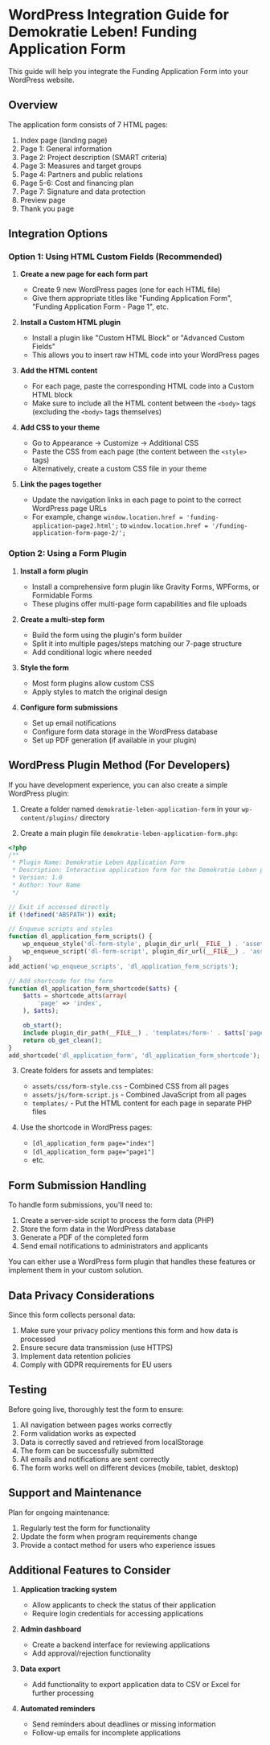 # WordPress Integration Guide for Demokratie Leben! Funding Application Form

This guide will help you integrate the Funding Application Form into your WordPress website.

## Overview

The application form consists of 7 HTML pages:
1. Index page (landing page)
2. Page 1: General information
3. Page 2: Project description (SMART criteria)
4. Page 3: Measures and target groups
5. Page 4: Partners and public relations
6. Page 5-6: Cost and financing plan
7. Page 7: Signature and data protection
8. Preview page
9. Thank you page

## Integration Options

### Option 1: Using HTML Custom Fields (Recommended)

1. **Create a new page for each form part**
   - Create 9 new WordPress pages (one for each HTML file)
   - Give them appropriate titles like "Funding Application Form", "Funding Application Form - Page 1", etc.

2. **Install a Custom HTML plugin**
   - Install a plugin like "Custom HTML Block" or "Advanced Custom Fields"
   - This allows you to insert raw HTML code into your WordPress pages

3. **Add the HTML content**
   - For each page, paste the corresponding HTML code into a Custom HTML block
   - Make sure to include all the HTML content between the `<body>` tags (excluding the `<body>` tags themselves)

4. **Add CSS to your theme**
   - Go to Appearance → Customize → Additional CSS
   - Paste the CSS from each page (the content between the `<style>` tags)
   - Alternatively, create a custom CSS file in your theme

5. **Link the pages together**
   - Update the navigation links in each page to point to the correct WordPress page URLs
   - For example, change `window.location.href = 'funding-application-page2.html';` to `window.location.href = '/funding-application-form-page-2/';`

### Option 2: Using a Form Plugin

1. **Install a form plugin**
   - Install a comprehensive form plugin like Gravity Forms, WPForms, or Formidable Forms
   - These plugins offer multi-page form capabilities and file uploads

2. **Create a multi-step form**
   - Build the form using the plugin's form builder
   - Split it into multiple pages/steps matching our 7-page structure
   - Add conditional logic where needed

3. **Style the form**
   - Most form plugins allow custom CSS
   - Apply styles to match the original design

4. **Configure form submissions**
   - Set up email notifications
   - Configure form data storage in the WordPress database
   - Set up PDF generation (if available in your plugin)

## WordPress Plugin Method (For Developers)

If you have development experience, you can also create a simple WordPress plugin:

1. Create a folder named `demokratie-leben-application-form` in your `wp-content/plugins/` directory

2. Create a main plugin file `demokratie-leben-application-form.php`:

```php
<?php
/**
 * Plugin Name: Demokratie Leben Application Form
 * Description: Interactive application form for the Demokratie Leben program
 * Version: 1.0
 * Author: Your Name
 */

// Exit if accessed directly
if (!defined('ABSPATH')) exit;

// Enqueue scripts and styles
function dl_application_form_scripts() {
    wp_enqueue_style('dl-form-style', plugin_dir_url(__FILE__) . 'assets/css/form-style.css');
    wp_enqueue_script('dl-form-script', plugin_dir_url(__FILE__) . 'assets/js/form-script.js', array('jquery'), '1.0', true);
}
add_action('wp_enqueue_scripts', 'dl_application_form_scripts');

// Add shortcode for the form
function dl_application_form_shortcode($atts) {
    $atts = shortcode_atts(array(
        'page' => 'index',
    ), $atts);

    ob_start();
    include plugin_dir_path(__FILE__) . 'templates/form-' . $atts['page'] . '.php';
    return ob_get_clean();
}
add_shortcode('dl_application_form', 'dl_application_form_shortcode');
```

3. Create folders for assets and templates:
   - `assets/css/form-style.css` - Combined CSS from all pages
   - `assets/js/form-script.js` - Combined JavaScript from all pages
   - `templates/` - Put the HTML content for each page in separate PHP files

4. Use the shortcode in WordPress pages:
   - `[dl_application_form page="index"]`
   - `[dl_application_form page="page1"]`
   - etc.

## Form Submission Handling

To handle form submissions, you'll need to:

1. Create a server-side script to process the form data (PHP)
2. Store the form data in the WordPress database
3. Generate a PDF of the completed form
4. Send email notifications to administrators and applicants

You can either use a WordPress form plugin that handles these features or implement them in your custom solution.

## Data Privacy Considerations

Since this form collects personal data:

1. Make sure your privacy policy mentions this form and how data is processed
2. Ensure secure data transmission (use HTTPS)
3. Implement data retention policies
4. Comply with GDPR requirements for EU users

## Testing

Before going live, thoroughly test the form to ensure:

1. All navigation between pages works correctly
2. Form validation works as expected 
3. Data is correctly saved and retrieved from localStorage
4. The form can be successfully submitted
5. All emails and notifications are sent correctly
6. The form works well on different devices (mobile, tablet, desktop)

## Support and Maintenance

Plan for ongoing maintenance:
1. Regularly test the form for functionality
2. Update the form when program requirements change
3. Provide a contact method for users who experience issues

## Additional Features to Consider

1. **Application tracking system**
   - Allow applicants to check the status of their application
   - Require login credentials for accessing applications

2. **Admin dashboard**
   - Create a backend interface for reviewing applications
   - Add approval/rejection functionality

3. **Data export**
   - Add functionality to export application data to CSV or Excel for further processing

4. **Automated reminders**
   - Send reminders about deadlines or missing information
   - Follow-up emails for incomplete applications